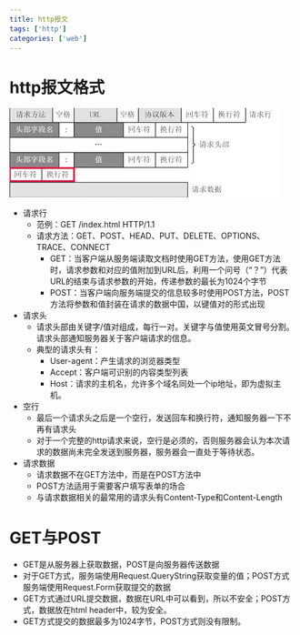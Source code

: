```yaml
---
title: http报文
tags: ['http']
categories: ['web']
---
```

# http报文格式
![](http报文/http.png)

* 请求行
    - 范例：GET /index.html HTTP/1.1
    - 请求方法：GET、POST、HEAD、PUT、DELETE、OPTIONS、TRACE、CONNECT
        + GET：当客户端从服务端读取文档时使用GET方法，使用GET方法时，请求参数和对应的值附加到URL后，利用一个问号（“？”）代表URL的结束与请求参数的开始，传递参数的最长为1024个字节
        + POST：当客户端向服务端提交的信息较多时使用POST方法，POST方法将参数和值封装在请求的数据中国，以键值对的形式出现
* 请求头
    - 请求头部由关键字/值对组成，每行一对。关键字与值使用英文冒号分割。请求头部通知服务器关于客户端请求的信息。
    - 典型的请求头有：
        + User-agent：产生请求的浏览器类型
        + Accept：客户端可识别的内容类型列表
        + Host：请求的主机名，允许多个域名同处一个ip地址，即为虚拟主机。
* 空行
    - 最后一个请求头之后是一个空行，发送回车和换行符，通知服务器一下不再有请求头
    - 对于一个完整的http请求来说，空行是必须的，否则服务器会认为本次请求的数据尚未完全发送到服务器，服务器会一直处于等待状态。
* 请求数据
    - 请求数据不在GET方法中，而是在POST方法中
    - POST方法适用于需要客户填写表单的场合
    - 与请求数据相关的最常用的请求头有Content-Type和Content-Length

# GET与POST
* GET是从服务器上获取数据，POST是向服务器传送数据
* 对于GET方式，服务端使用Request.QueryString获取变量的值；POST方式服务端使用Request.Form获取提交的数据
* GET方式通过URL提交数据，数据在URL中可以看到，所以不安全；POST方式，数据放在html header中，较为安全。
* GET方式提交的数据最多为1024字节，POST方式则没有限制。
